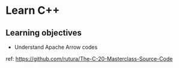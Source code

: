 # Learn C++

## Learning objectives
- Understand Apache Arrow codes 

ref: https://github.com/rutura/The-C-20-Masterclass-Source-Code
